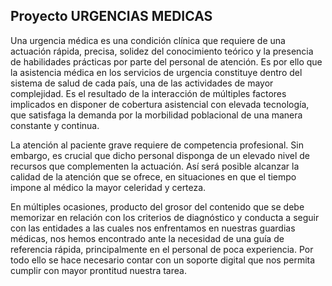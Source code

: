 ## Proyecto URGENCIAS MEDICAS 

Una urgencia médica es una condición clínica que requiere de una actuación rápida, precisa, solidez del conocimiento teórico y la presencia de habilidades prácticas por parte del personal de atención. Es por ello que la asistencia médica en los servicios de urgencia constituye dentro del sistema de salud de cada país, una de las actividades de mayor complejidad. Es el resultado de la interacción de múltiples factores implicados en disponer de cobertura asistencial con elevada tecnología, que satisfaga la demanda por la morbilidad poblacional de una manera constante y continua.

La atención al paciente grave requiere de competencia profesional. Sin embargo, es crucial que dicho personal disponga de un elevado nivel de recursos que complementen la actuación. Así será posible alcanzar la calidad de la atención que se ofrece, en situaciones en que el tiempo impone al médico la mayor celeridad y certeza.

En múltiples ocasiones, producto del grosor del contenido que se debe memorizar en relación con los criterios de diagnóstico y conducta a seguir con las entidades a las cuales nos enfrentamos en nuestras guardias médicas, nos hemos encontrado ante la necesidad de una guía de referencia rápida, principalmente en el personal de poca experiencia. Por todo ello se hace necesario contar con un soporte digital que nos permita cumplir con mayor prontitud nuestra tarea.
